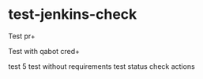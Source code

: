 # test-jenkins-check

Test pr+

Test with qabot cred+

test 5
test without requirements
test status check actions
